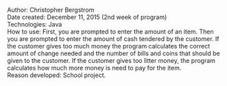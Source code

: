 Author: Christopher Bergstrom<br>
Date created: December 11, 2015 (2nd week of program)<br>
Technologies: Java<br>
How to use: First, you are prompted to enter the amount of an item. Then you are prompted to enter the amount of cash
tendered by the customer. If the customer gives too much money the program calculates the correct amount of change needed and
the number of bills and coins that should be given to the customer. If the customer gives too litter money, the program
calculates how much more money is need to pay for the item.<br>
Reason developed: School project.

